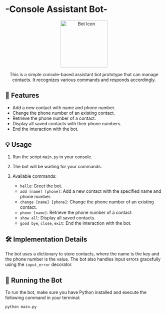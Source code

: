 # -Console Assistant Bot-
<p align="center">
    <img src="bot_icon.png" alt="Bot Icon" width="150">
</p>

<p align="center">This is a simple console-based assistant bot prototype that can manage contacts. It recognizes various commands and responds accordingly.</p>

## 🚀 Features

- Add a new contact with name and phone number.
- Change the phone number of an existing contact.
- Retrieve the phone number of a contact.
- Display all saved contacts with their phone numbers.
- End the interaction with the bot.

## 💡 Usage

1. Run the script `main.py` in your console.
2. The bot will be waiting for your commands.
3. Available commands:

   - `hello`: Greet the bot.
   - `add [name] [phone]`: Add a new contact with the specified name and phone number.
   - `change [name] [phone]`: Change the phone number of an existing contact.
   - `phone [name]`: Retrieve the phone number of a contact.
   - `show all`: Display all saved contacts.
   - `good bye`, `close`, `exit`: End the interaction with the bot.

## 🛠️ Implementation Details

The bot uses a dictionary to store contacts, where the name is the key and the phone number is the value. The bot also handles input errors gracefully using the `input_error` decorator.

## 🏃 Running the Bot

To run the bot, make sure you have Python installed and execute the following command in your terminal:

```bash
python main.py
